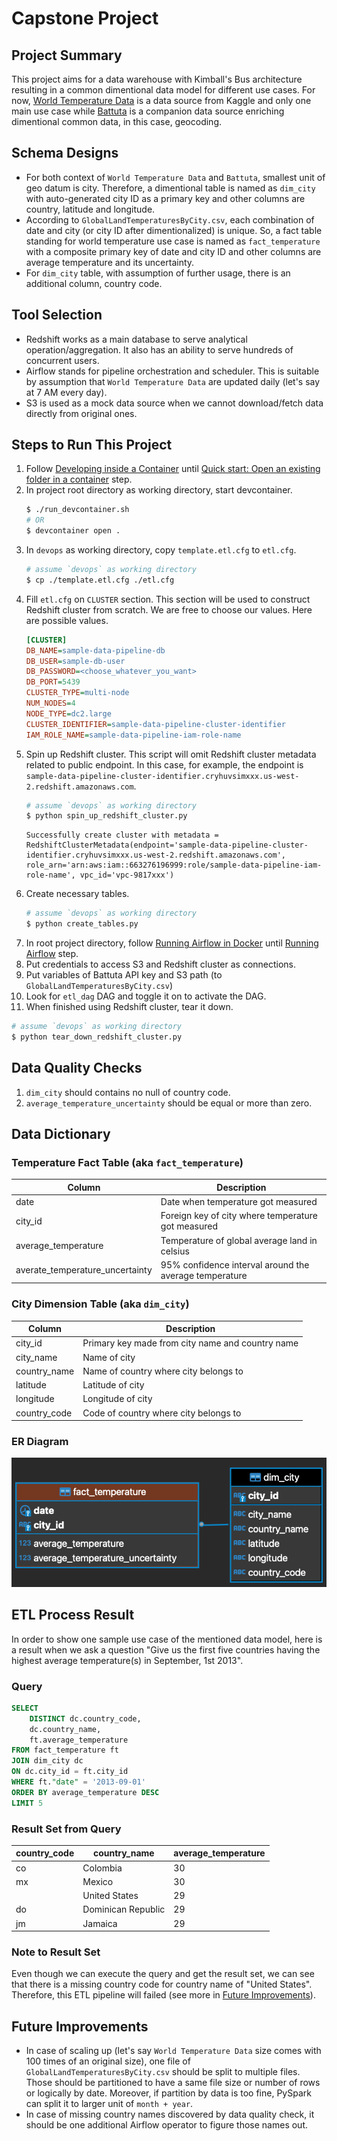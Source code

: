 # Capstone Project

## Project Summary
This project aims for a data warehouse with Kimball's Bus architecture resulting in a common dimentional data model for different use cases. For now, [World Temperature Data](https://www.kaggle.com/berkeleyearth/climate-change-earth-surface-temperature-data) is a data source from Kaggle and only one main use case while [Battuta](http://battuta.medunes.net/#) is a companion data source enriching dimentional common data, in this case, geocoding.

## Schema Designs
- For both context of `World Temperature Data` and `Battuta`, smallest unit of geo datum is city. Therefore, a dimentional table is named as `dim_city` with auto-generated city ID as a primary key and other columns are country, latitude and longitude.
- According to `GlobalLandTemperaturesByCity.csv`, each combination of date and city (or city ID after dimentionalized) is unique. So, a fact table standing for world temperature use case is named as `fact_temperature` with a composite primary key of date and city ID and other columns are average temperature and its uncertainty.
- For `dim_city` table, with assumption of further usage, there is an additional column, country code.

## Tool Selection
- Redshift works as a main database to serve analytical operation/aggregation. It also has an ability to serve hundreds of concurrent users.
- Airflow stands for pipeline orchestration and scheduler. This is suitable by assumption that `World Temperature Data` are updated daily (let's say at 7 AM every day).
- S3 is used as a mock data source when we cannot download/fetch data directly from original ones.

## Steps to Run This Project
1. Follow [Developing inside a Container](https://code.visualstudio.com/docs/remote/containers#_installation) until [Quick start: Open an existing folder in a container](https://code.visualstudio.com/docs/remote/containers#_quick-start-open-an-existing-folder-in-a-container) step.
2. In project root directory as working directory, start devcontainer.
   ```bash
   $ ./run_devcontainer.sh
   # OR
   $ devcontainer open .
   ```
3. In `devops` as working directory, copy `template.etl.cfg` to `etl.cfg`.
   ```bash
   # assume `devops` as working directory
   $ cp ./template.etl.cfg ./etl.cfg
   ```
4. Fill `etl.cfg` on `CLUSTER` section. This section will be used to construct Redshift cluster from scratch. We are free to choose our values. Here are possible values.
   ```cfg
   [CLUSTER]
   DB_NAME=sample-data-pipeline-db
   DB_USER=sample-db-user
   DB_PASSWORD=<choose_whatever_you_want>
   DB_PORT=5439
   CLUSTER_TYPE=multi-node
   NUM_NODES=4
   NODE_TYPE=dc2.large
   CLUSTER_IDENTIFIER=sample-data-pipeline-cluster-identifier
   IAM_ROLE_NAME=sample-data-pipeline-iam-role-name
   ```
5. Spin up Redshift cluster. This script will omit Redshift cluster metadata related to public endpoint. In this case, for example, the endpoint is `sample-data-pipeline-cluster-identifier.cryhuvsimxxx.us-west-2.redshift.amazonaws.com`.
   ```bash
   # assume `devops` as working directory
   $ python spin_up_redshift_cluster.py
   ```
   ```log
   Successfully create cluster with metadata = RedshiftClusterMetadata(endpoint='sample-data-pipeline-cluster-identifier.cryhuvsimxxx.us-west-2.redshift.amazonaws.com', role_arn='arn:aws:iam::663276196999:role/sample-data-pipeline-iam-role-name', vpc_id='vpc-9817xxx')
   ```
6. Create necessary tables.
   ```bash
   # assume `devops` as working directory
   $ python create_tables.py
   ```
7. In root project directory, follow [Running Airflow in Docker](https://airflow.apache.org/docs/apache-airflow/stable/start/docker.html) until [Running Airflow](https://airflow.apache.org/docs/apache-airflow/stable/start/docker.html#running-airflow) step.
8. Put credentials to access S3 and Redshift cluster as connections.
9. Put variables of Battuta API key and S3 path (to `GlobalLandTemperaturesByCity.csv`)
10. Look for `etl_dag` DAG and toggle it on to activate the DAG.
11. When finished using Redshift cluster, tear it down.
   ```bash
   # assume `devops` as working directory
   $ python tear_down_redshift_cluster.py
   ```

## Data Quality Checks
1. `dim_city` should contains no null of country code.
2. `average_temperature_uncertainty` should be equal or more than zero.

## Data Dictionary
### Temperature Fact Table (aka `fact_temperature`)
| Column                          | Description                                            |
|---------------------------------|--------------------------------------------------------|
| date                            | Date when temperature got measured                     |
| city_id                         | Foreign key of city where temperature got measured     |
| average_temperature             | Temperature of global average land in celsius          |
| averate_temperature_uncertainty | 95% confidence interval around the average temperature |

### City Dimension Table (aka `dim_city`)
| Column       | Description                                      |
|--------------|--------------------------------------------------|
| city_id      | Primary key made from city name and country name |
| city_name    | Name of city                                     |
| country_name | Name of country where city belongs to            |
| latitude     | Latitude of city                                 |
| longitude    | Longitude of city                                |
| country_code | Code of country where city belongs to            |

### ER Diagram
![ER Diagram](/er_diagram.png)

## ETL Process Result
In order to show one sample use case of the mentioned data model, here is a result when we ask a question "Give us the first five countries having the highest average temperature(s) in September, 1st 2013".

### Query
```sql
SELECT
	DISTINCT dc.country_code,
	dc.country_name,
	ft.average_temperature
FROM fact_temperature ft
JOIN dim_city dc
ON dc.city_id = ft.city_id
WHERE ft."date" = '2013-09-01'
ORDER BY average_temperature DESC
LIMIT 5
```

### Result Set from Query
| country_code | country_name       | average_temperature |
|--------------|--------------------|---------------------|
| co           | Colombia           | 30                  |
| mx           | Mexico             | 30                  |
|              | United States      | 29                  |
| do           | Dominican Republic | 29                  |
| jm           | Jamaica            | 29                  |

### Note to Result Set
Even though we can execute the query and get the result set, we can see that there is a missing country code for country name of "United States". Therefore, this ETL pipeline will failed (see more in [Future Improvements](#future_improvements)).

## <a name="future_improvements"></a> Future Improvements
- In case of scaling up (let's say `World Temperature Data` size comes with 100 times of an original size), one file of `GlobalLandTemperaturesByCity.csv` should be split to multiple files. Those should be partitioned to have a same file size or number of rows or logically by date. Moreover, if partition by data is too fine, PySpark can split it to larger unit of `month + year`.
- In case of missing country names discovered by data quality check, it should be one additional Airflow operator to figure those names out.
